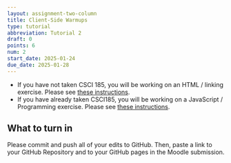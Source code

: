 ```yaml
---
layout: assignment-two-column
title: Client-Side Warmups
type: tutorial
abbreviation: Tutorial 2
draft: 0
points: 6
num: 2
start_date: 2025-01-24
due_date: 2025-01-28
---
```


* If you have not taken CSCI 185, you will be working on an HTML / linking exercise. Please see [these instructions](tutorial02a).
* If you have already taken CSCI185, you will be working on a JavaScript / Programming exercise. Please see [these instructions](tutorial02b).

## What to turn in
Please commit and push all of your edits to GitHub. Then, paste a link to your GitHub Repository and to your GitHub pages in the Moodle submission.
